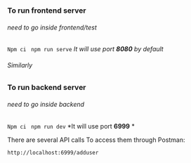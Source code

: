 ### To run frontend server 
###### need to go inside frontend/test 
``` Npm ci ```
``` npm run serve```
*It will use port **8080** by default*

###### Similarly 

### To run backend server
###### need to go inside backend
``` Npm ci ```
``` npm run dev```
*It will use port **6999** *

There are several API calls To access them through Postman:

```http://localhost:6999/adduser```
```
